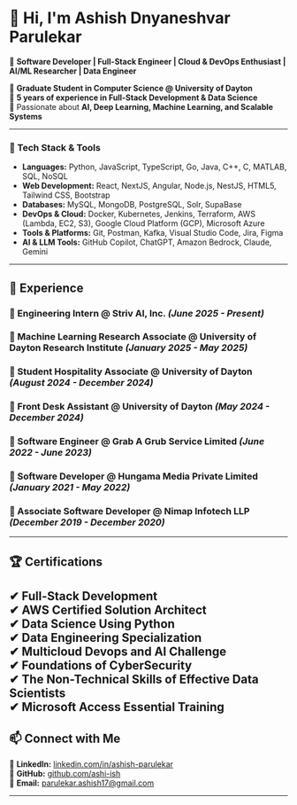 # 👋 Hi, I'm **Ashish Dnyaneshvar Parulekar**  

🚀 **Software Developer | Full-Stack Engineer | Cloud & DevOps Enthusiast | AI/ML Researcher | Data Engineer**  

🔹 **Graduate Student in Computer Science @ University of Dayton**  
🔹 **5 years of experience in Full-Stack Development & Data Science**  
🔹 Passionate about **AI, Deep Learning, Machine Learning, and Scalable Systems**  

---

### 🧠 Tech Stack & Tools

* **Languages:** Python, JavaScript, TypeScript, Go, Java, C++, C, MATLAB, SQL, NoSQL
* **Web Development:** React, NextJS, Angular, Node.js, NestJS, HTML5, Tailwind CSS, Bootstrap
* **Databases:** MySQL, MongoDB, PostgreSQL, Solr, SupaBase
* **DevOps & Cloud:** Docker, Kubernetes, Jenkins, Terraform, AWS (Lambda, EC2, S3), Google Cloud Platform (GCP), Microsoft Azure
* **Tools & Platforms:** Git, Postman, Kafka, Visual Studio Code, Jira, Figma
* **AI & LLM Tools:** GitHub Copilot, ChatGPT, Amazon Bedrock, Claude, Gemini

---

## 💼 Experience  

### **🔹 Engineering Intern @ Striv AI, Inc.** *(June 2025 - Present)* 

### **🔹 Machine Learning Research Associate @ University of Dayton Research Institute** *(January 2025 - May 2025)*  

### **🔹 Student Hospitality Associate @ University of Dayton** *(August 2024 - December 2024)*  

### **🔹 Front Desk Assistant @ University of Dayton** *(May 2024 - December 2024)*  

### **🔹 Software Engineer @ Grab A Grub Service Limited** *(June 2022 - June 2023)*   

### **🔹 Software Developer @ Hungama Media Private Limited** *(January 2021 - May 2022)*   

### **🔹 Associate Software Developer @ Nimap Infotech LLP** *(December 2019 - December 2020)*   

---

## 🏆 Certifications  

✔ **Full-Stack Development**  
✔ **AWS Certified Solution Architect**  
✔ **Data Science Using Python**  
✔ **Data Engineering Specialization**  
✔ **Multicloud Devops and AI Challenge**   
✔ **Foundations of CyberSecurity**  
✔ **The Non-Technical Skills of Effective Data Scientists**  
✔ **Microsoft Access Essential Training**
---

## 📫 Connect with Me  

💼 **LinkedIn:** [linkedin.com/in/ashish-parulekar](https://www.linkedin.com/in/ashish-parulekar/)  
📂 **GitHub:** [github.com/ashi-ish](https://github.com/ashi-ish)  
📧 **Email:** [parulekar.ashish17@gmail.com](mailto:parulekar.ashish17@gmail.com)  

---

